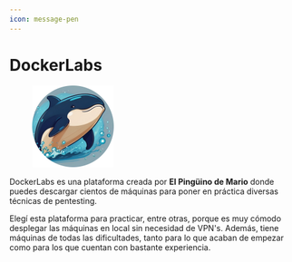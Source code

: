 ```yaml
---
icon: message-pen
---
```


# DockerLabs

<div align="left" data-full-width="false"><figure><img src="../../.gitbook/assets/image (1).png" alt="" width="144"><figcaption></figcaption></figure></div>

DockerLabs es una plataforma creada por **El Pingüino de Mario** donde puedes descargar cientos de máquinas para poner en práctica diversas técnicas de pentesting.

Elegí esta plataforma para practicar, entre otras, porque es muy cómodo desplegar las máquinas en local sin necesidad de VPN's. Además, tiene máquinas de todas las dificultades, tanto para lo que acaban de empezar como para los que cuentan con bastante experiencia.
